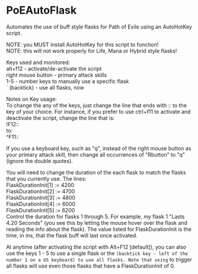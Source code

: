 # PoEAutoFlask  
Automates the use of buff style flasks for Path of Exile using an AutoHotKey script.  
  
NOTE: you MUST install AutoHotKey for this script to function!  
NOTE: this will not work properly for Life, Mana or Hybrid style flasks!  
  
Keys used and monitored:  
alt+f12 - activate/de-activate the script  
right mouse button - primary attack skills  
1-5 - number keys to manually use a specific flask  
` (backtick) - use all flasks, now  
  
Notes on Key usage:  
To change the any of the keys, just change the line that ends with :: to the key of your choice.
For instance, if you prefer to use ctrl+f11 to activate and deactivate the script, change the line that is:  
  !F12::  
to:  
  ^F11::  
    
If you use a keyboard key, such as "q", instead of the right mouse button as your primary attack skill,
then change all occurrences of "Rbutton" to "q" (ignore the double quotes).  
  
You will need to change the duration of the each flask to match the flasks that you currently use.  The lines:  
  FlaskDurationInit[1] := 4200  
  FlaskDurationInit[2] := 4700  
  FlaskDurationInit[3] := 4800  
  FlaskDurationInit[4] := 6000  
  FlaskDurationInit[5] := 6200  
Control the duration for flasks 1 through 5.  For example, my flask 1 "Lasts 4.20 Seconds" (you see this by
letting the mouse hover over the flask and reading the info about the flask). The value listed for FlaskDurationInit
is the time, in ms, that the flask buff will last once activated.  
  
At anytime (after activating the script with Alt+F12 [default]), you can also use the keys 1 - 5 to use a single
flask or the ` (backtick key - left of the number 1 on a US keyboard) to use all flasks. Note that using ` to trigger
all flasks will use even those flasks that have a FlaskDurationInit of 0.  
